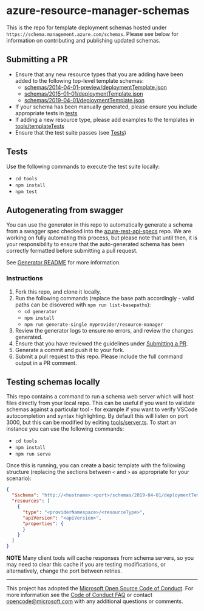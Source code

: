 # azure-resource-manager-schemas 

This is the repo for template deployment schemas hosted under `https://schema.management.azure.com/schemas`. Please see below for information on contributing and publishing updated schemas.

## Submitting a PR
* Ensure that any new resource types that you are adding have been added to the following top-level template schemas:
  * [schemas/2014-04-01-preview/deploymentTemplate.json](/schemas/2014-04-01-preview/deploymentTemplate.json)
  * [schemas/2015-01-01/deploymentTemplate.json](/schemas/2015-01-01/deploymentTemplate.json)
  * [schemas/2019-04-01/deploymentTemplate.json](/schemas/2019-04-01/deploymentTemplate.json)
* If your schema has been manually generated, please ensure you include appropriate tests in [tests](/tests/)
* If adding a new resource type, please add examples to the templates in [tools/templateTests](/tools/templateTests/)
* Ensure that the test suite passes (see [Tests](#tests))

## Tests
Use the following commands to execute the test suite locally:
* `cd tools`
* `npm install`
* `npm test`

## Autogenerating from swagger
You can use the generator in this repo to automatically generate a schema from a swagger spec checked into the [azure-rest-api-specs](https://github.com/Azure/azure-rest-api-specs) repo. We are working on fully automating this process, but please note that until then, it is your responsibility to ensure that the auto-generated schema has been correctly formatted before submitting a pull request.

See [Generator README](/generator/README.md) for more information.

### Instructions
1. Fork this repo, and clone it locally.
2. Run the following commands (replace the base path accordingly - valid paths can be disovered with `npm run list-basepaths`):
    * `cd generator`
    * `npm install`
    * `npm run generate-single myprovider/resource-manager`
4. Review the generator logs to ensure no errors, and review the changes generated.
5. Ensure that you have reviewed the guidelines under [Submitting a PR](#submitting-a-pr).
6. Generate a commit and push it to your fork.
7. Submit a pull request to this repo. Please include the full command output in a PR comment.

## Testing schemas locally
This repo contains a command to run a schema web server which will host files directly from your local repo. This can be useful if you want to validate schemas against a particular tool - for example if you want to verify VSCode autocompletion and syntax highlighting. By default this will listen on port 3000, but this can be modified by editing [tools/server.ts](/tools/server.ts).
To start an instance you can use the following commands:
* `cd tools`
* `npm install`
* `npm run serve`

Once this is running, you can create a basic template with the following structure (replacing the sections between `<` and `>` as appropriate for your scenario):
```json
{
  "$schema": "http://<hostname>:<port>/schemas/2019-04-01/deploymentTemplate.json",
  "resources": [
    {
      "type": "<providerNamespace>/<resourceType>",
      "apiVersion": "<apiVersion>",
      "properties": {
      }
    }
  ]
}
```
**NOTE** Many client tools will cache responses from schema servers, so you may need to clear this cache if you are testing modifications, or alternatively, change the port between retries.

---
This project has adopted the [Microsoft Open Source Code of Conduct](https://opensource.microsoft.com/codeofconduct/). For more information see the [Code of Conduct FAQ](https://opensource.microsoft.com/codeofconduct/faq/) or contact [opencode@microsoft.com](mailto:opencode@microsoft.com) with any additional questions or comments.
